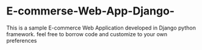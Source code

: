 # E-commerse-Web-App-Django-
This is a sample E-commerce Web Application developed in Django python framework. feel free to borrow code and customize to your own preferences 
